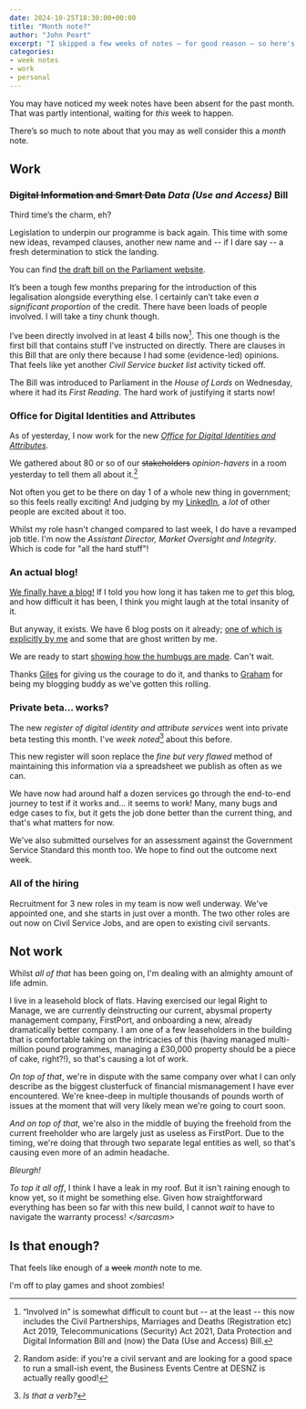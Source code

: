 ```yaml
---
date: 2024-10-25T18:30:00+00:00
title: "Month note?"
author: "John Peart"
excerpt: "I skipped a few weeks of notes – for good reason – so here's a whole month's worth of stuff!"
categories:
- week notes
- work
- personal
---
```


You may have noticed my week notes have been absent for the past month. That was partly intentional, waiting for *this* week to happen. 

There’s so much to note about that you may as well consider this a *month* note.

## Work

### ~~Digital Information and Smart Data~~ *Data (Use and Access)* Bill

Third time’s the charm, eh?

Legislation to underpin our programme is back again. This time with some new ideas, revamped clauses, another new name and -- if I dare say -- a fresh determination to stick the landing.

You can find [the draft bill on the Parliament website](https://bills.parliament.uk/bills/3825).

It’s been a tough few months preparing for the introduction of this legalisation alongside everything else. 
I certainly can’t take even *a significant proportion* of the credit. There have been loads of people involved. I will take a tiny chunk though. 

I’ve been directly involved in at least 4 bills now[^bills]. This one though is the first bill that contains stuff I’ve instructed on directly. There are clauses in this Bill that are only there because I had some (evidence-led) opinions. That feels like yet another *Civil Service bucket list* activity ticked off.

The Bill was introduced to Parliament in the *House of Lords* on Wednesday, where it had its *First Reading*. The hard work of justifying it starts now!

### Office for Digital Identities and Attributes

As of yesterday, I now work for the new [*Office for Digital Identities and Attributes*](www.gov.uk/ofdia).  

We gathered about 80 or so of our ~~stakeholders~~ *opinion-havers* in a room yesterday to tell them all about it.[^BEC] 

[^BEC]: Random aside: if you're a civil servant and are looking for a good space to run a small-ish event, the Business Events Centre at DESNZ is actually really good!

Not often you get to be there on day 1 of a whole new thing in government; so this feels really exciting! And judging by my [LinkedIn](https://www.linkedin.com/posts/jrpeart_today-the-office-for-digital-identities-activity-7255285900778041344-15N3), a *lot* of other people are excited about it too.

Whilst my role hasn't changed compared to last week, I do have a revamped job title. I'm now the *Assistant Director, Market Oversight and Integrity*. Which is code for "all the hard stuff"!

### An actual blog!

[We finally have a blog!](//enablingdigitalidentity.blog.gov.uk) If I told you how long it has taken me to *get* this blog, and how difficult it has been, I think you might laugh at the total insanity of it.

But anyway, it exists. We have 6 blog posts on it already; [one of which is explicitly by me](https://enablingdigitalidentity.blog.gov.uk/2024/10/24/what-we-mean-when-we-say-digital-identity-and-attributes/) and some that are ghost written by me. 

We are ready to start [showing how the humbugs are made](https://agilecommshandbook.com). Can't wait.

Thanks [Giles](https://gilest.org/) for giving us the courage to do it, and thanks to [Graham](https://bsky.app/profile/gkfrancis.bsky.social) for being my blogging buddy as we've gotten this rolling.

### Private beta... works?

The new *register of digital identity and attribute services* went into private beta testing this month. I've *week noted*[^verb] about this before. 

This new register will soon replace the *fine but very flawed* method of maintaining this information via a spreadsheet we publish as often as we can.

We have now had around half a dozen services go through the end-to-end journey to test if it works and... it seems to work! Many, many bugs and edge cases to fix, but it gets the job done better than the current thing, and that's what matters for now.

We've also submitted ourselves for an assessment against the Government Service Standard this month too. We hope to find out the outcome next week.

### All of the hiring

Recruitment for 3 new roles in my team is now well underway. We've appointed one, and she starts in just over a month. The two other roles are out now on Civil Service Jobs, and are open to existing civil servants.



## Not work

Whilst *all of that* has been going on, I'm dealing with an almighty amount of life admin. 

I live in a leasehold block of flats. Having exercised our legal Right to Manage, we are currently deinstructing our current, abysmal property management company, FirstPort, and onboarding a new, already dramatically better company. I am one of a few leaseholders in the building that is comfortable taking on the intricacies of this (having managed multi-million pound programmes, managing a £30,000 property should be a piece of cake, right?!), so that's causing a lot of work.

*On top of that*, we're in dispute with the same company over what I can only describe as the biggest clusterfuck of financial mismanagement I have ever encountered. We're knee-deep in multiple thousands of pounds worth of issues at the moment that will very likely mean we're going to court soon.

*And on top of that*, we're also in the middle of buying the freehold from the current freeholder who are largely just as useless as FirstPort. Due to the timing, we're doing that through two separate legal entities as well, so that's causing even more of an admin headache.

*Bleurgh!*

*To top it all off*, I think I have a leak in my roof. But it isn't raining enough to know yet, so it might be something else. Given how straightforward everything has been so far with this new build, I cannot *wait* to have to navigate the warranty process! *&lt;/sarcasm&gt;*

## Is that enough?

That feels like enough of a ~~week~~ *month* note to me. 

I'm off to play games and shoot zombies!

[^bills]: “Involved in” is somewhat difficult to count but -- at the least -- this now includes the Civil Partnerships, Marriages and Deaths (Registration etc) Act 2019, Telecommunications (Security) Act 2021, Data Protection and Digital Information Bill and (now) the Data (Use and Access) Bill.

[^verb]: *Is that a verb?*